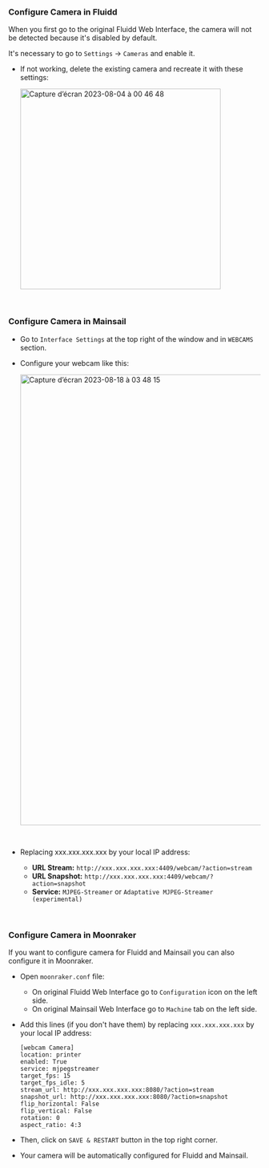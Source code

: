 ### Configure Camera in Fluidd

  When you first go to the original Fluidd Web Interface, the camera will not be detected because it's disabled by default.

  It's necessary to go to `Settings` -> `Cameras` and enable it.

- If not working, delete the existing camera and recreate it with these settings:

  <img width="400" alt="Capture d’écran 2023-08-04 à 00 46 48" src="https://github.com/Guilouz/Creality-K1-and-K1-Max/assets/12702322/2aeafdb2-67b9-4c5b-9fe2-635dd2875512">

<br />

### Configure Camera in Mainsail

- Go to `Interface Settings` at the top right of the window and in `WEBCAMS` section.

- Configure your webcam like this:

  <img width="899" alt="Capture d’écran 2023-08-18 à 03 48 15" src="https://github.com/Guilouz/Creality-K1-and-K1-Max/assets/12702322/0f025309-845b-4e88-9d79-6e63574d840f">

<br />

- Replacing xxx.xxx.xxx.xxx by your local IP address:

    - **URL Stream:** `http://xxx.xxx.xxx.xxx:4409/webcam/?action=stream`
    - **URL Snapshot:** `http://xxx.xxx.xxx.xxx:4409/webcam/?action=snapshot`
    - **Service:** `MJPEG-Streamer` or `Adaptative MJPEG-Streamer (experimental)`

<br />

### Configure Camera in Moonraker

If you want to configure camera for Fluidd and Mainsail you can also configure it in Moonraker.


-  Open `moonraker.conf` file:

   - On original Fluidd Web Interface go to `Configuration` icon on the left side.
   - On original Mainsail Web Interface go to `Machine` tab on the left side.

- Add this lines (if you don't have them) by replacing `xxx.xxx.xxx.xxx` by your local IP address:

  ```
  [webcam Camera]
  location: printer
  enabled: True
  service: mjpegstreamer
  target_fps: 15
  target_fps_idle: 5
  stream_url: http://xxx.xxx.xxx.xxx:8080/?action=stream
  snapshot_url: http://xxx.xxx.xxx.xxx:8080/?action=snapshot
  flip_horizontal: False
  flip_vertical: False
  rotation: 0
  aspect_ratio: 4:3
  ```

- Then, click on `SAVE & RESTART` button in the top right corner.

- Your camera will be automatically configured for Fluidd and Mainsail.

<br />